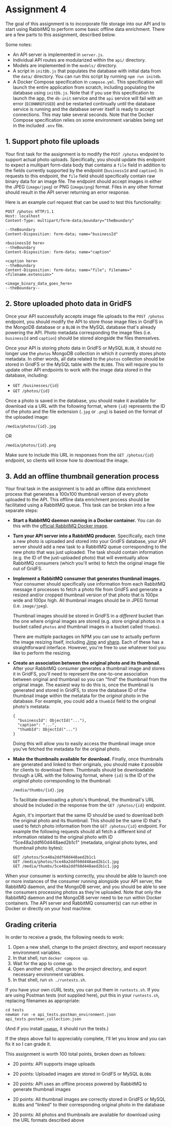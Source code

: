 # Assignment 4

The goal of this assignment is to incorporate file storage into our API
and to start using RabbitMQ to perform some basic offline data
enrichment.  There are a few parts to this assignment, described below.

Some notes:
  * An API server is implemented in `server.js`.
  * Individual API routes are modularized within the `api/` directory.
  * Models are implemented in the `models/` directory.
  * A script in `initDb.js` that populates the database with initial
    data from the `data/` directory.  You can run this script by running
    `npm run initdb`.
  * A Docker Compose specification in `compose.yml`.  This specification
    will launch the entire application from scratch, including
    populating the database using `initDb.js`.  Note that if you use
    this specification to launch the app, the `db-init` service and the
    `api` service will fail with an error (`ECONNREFUSED`) and be
    restarted continually until the database service is running and the
    database server itself is ready to accept connections.  This may
    take several seconds.  Note that the Docker Compose specification
    relies on some environment variables being set in the included
    `.env` file.

## 1. Support photo file uploads

Your first task for the assignment is to modify the `POST /photos`
endpoint to support actual photo uploads.  Specifically, you should
update this endpoint to expect a multipart form-data body that contains
a `file` field in addition to the fields currently supported by the
endpoint (`businessId` and `caption`).  In requests to this endpoint,
the `file` field should specifically contain raw binary data for an
image file.  The endpoint should accept images in either the JPEG
(`image/jpeg`) or PNG (`image/png`) format.  Files in any other format
should result in the API server returning an error response.

Here is an example curl request that can be used to test this functionality:
```
POST /photos HTTP/1.1
Host: localhost
Content-Type: multipart/form-data;boundary="theBoundary"

--theBoundary
Content-Disposition: form-data; name="businessId"

<businessId here>
--theBoundary
Content-Disposition: form-data; name="caption"

<caption here>
--theBoundary
Content-Disposition: form-data; name="file"; filename="<filename.extension>"

<image_binary_data_goes_here>
--theBoundary--
```

## 2. Store uploaded photo data in GridFS

Once your API successfully accepts image file uploads to the `POST
/photos` endpoint, you should modify the API to store those image files
in GridFS in the MongoDB database or a `BLOB` in the MySQL database
that's already powering the API.  Photo metadata corresponding the image
files (i.e. `businessId` and `caption`) should be stored alongside the
files themselves.

Once your API is storing photo data in GridFS or MySQL `BLOB`, it should
no longer use the `photos` MongoDB collection in which it currently
stores photo metadata.  In other words, all data related to the `photos`
collection should be stored in GridFS or the MySQL table with the
`BLOB`s.  This will require you to update other API endpoints to work
with the image data stored in the database, including:
  * `GET /businesses/{id}`
  * `GET /photos/{id}`

Once a photo is saved in the database, you should make it available for
download via a URL with the following format, where `{id}` represents
the ID of the photo and the file extension (`.jpg` or `.png`) is based
on the format of the uploaded image:

```
/media/photos/{id}.jpg
```

OR

```
/media/photos/{id}.png
```

Make sure to include this URL in responses from the `GET /photos/{id}`
endpoint, so clients will know how to download the image.

## 3. Add an offline thumbnail generation process

Your final task in the assignment is to add an offline data enrichment
process that generates a 100x100 thumbnail version of every photo
uploaded to the API.  This offline data enrichment process should be
facilitated using a RabbitMQ queue.  This task can be broken into a few
separate steps:

  * **Start a RabbitMQ daemon running in a Docker container.**  You can
    do this with the [official RabbitMQ Docker
    image](https://hub.docker.com/_/rabbitmq/).

  * **Turn your API server into a RabbitMQ producer.**  Specifically,
    each time a new photo is uploaded and stored into your GridFS
    database, your API server should add a new task to a RabbitMQ queue
    corresponding to the new photo that was just uploaded.  The task
    should contain information (e.g. the ID of the just-uploaded photo)
    that will eventually allow RabbitMQ consumers (which you'll write)
    to fetch the original image file out of GridFS.

  * **Implement a RabbitMQ consumer that generates thumbnail images.**
    Your consumer should specifically use information from each RabbitMQ
    message it processes to fetch a photo file from GridFS and generate
    a resized and/or cropped thumbnail version of that photo that is
    100px wide and 100px high.  All thumbnail images should be in JPEG
    format (i.e. `image/jpeg`).

    Thumbnail images should be stored in GridFS in a *different* bucket
    than the one where original images are stored (e.g. store original
    photos in a bucket called `photos` and thumbnail images in a bucket
    called `thumbs`).

    There are multiple packages on NPM you can use to actually perform
    the image resizing itself, including
    [Jimp](https://www.npmjs.com/package/jimp) and
    [sharp](https://www.npmjs.com/package/sharp).  Each of these has a
    straightforward interface.  However, you're free to use whatever
    tool you like to perform the resizing.

  * **Create an association between the original photo and its
    thumbnail.**  After your RabbitMQ consumer generates a thumbnail
    image and stores it in GridFS, you'll need to represent the
    one-to-one association between original and thumbnail so you can
    "find" the thumbnail from the original image.  The easiest way to do
    this is, once the thumbnail is generated and stored in GridFS, to
    store the database ID of the thumbnail image within the metatata for
    the *original* photo in the database.  For example, you could add a
    `thumbId` field to the original photo's metatata:

    ```
    {
      "businessId": ObjectId("..."),
      "caption": "...",
      "thumbId": ObjectId("...")
    }
    ```

    Doing this will allow you to easily access the thumbnail image once
    you've fetched the metadata for the original photo.

  * **Make the thumbnails available for download.**  Finally, once
    thumbnails are generated and linked to their originals, you should
    make it possible for clients to download them.  Thumbnails should be
    downloadable through a URL with the following format, where `{id}`
    is the ID of the *original* photo corresponding to the thumbnail:

    ```
    /media/thumbs/{id}.jpg
    ```

    To facilitate downloading a photo's thumbnail, the thumbnail's URL
    should be included in the response from the `GET /photos/{id}`
    endpoint.

    Again, it's important that the same ID should be used to download
    both the original photo and its thumbnail.  This should be the same
    ID that's used to fetch photo information from the `GET
    /photos/{id}` endpoint.  For example the following requests should
    all fetch a different kind of information related to the original
    photo with ID "5ce48a2ddf60d448aed2b1c1" (metadata, original photo
    bytes, and thumbnail photo bytes):

    ```
    GET /photos/5ce48a2ddf60d448aed2b1c1
    GET /media/photos/5ce48a2ddf60d448aed2b1c1.jpg
    GET /media/thumbs/5ce48a2ddf60d448aed2b1c1.jpg
    ```

When your consumer is working correctly, you should be able to launch
one or more instances of the consumer running alongside your API server,
the RabbitMQ daemon, and the MongoDB server, and you should be able to
see the consumers processing photos as they're uploaded.  Note that only
the RabbitMQ daemon and the MongoDB server need to be run within Docker
containers.  The API server and RabbitMQ consumer(s) can run either in
Docker or directly on your host machine.

## Grading criteria

In order to receive a grade, the following needs to work:

1. Open a new shell, change to the project directory, and export
   necessary environment variables.
2. In that shell, run `docker compose up`.
3. Wait for the app to come up.
4. Open another shell, change to the project directory, and export
   necessary environment variables.
5. In that shell, run `sh ./runtests.sh`.

If you have your own cURL tests, you can put them in `runtests.sh`. If
you are using Postman tests (not supplied here), put this in your
`runtests.sh`, replacing filenames as appropriate:

```
cd tests
newman run -e api_tests.postman_environment.json api_tests.postman_collection.json
```

(And if you install [`newman`](https://github.com/postmanlabs/newman),
it should run the tests.)

If the steps above fail to appreciably complete, I'll let you know and
you can fix it so I can grade it.

This assignment is worth 100 total points, broken down as follows:

  * 20 points: API supports image uploads

  * 20 points: Uploaded images are stored in GridFS or MySQL `BLOB`s

  * 20 points: API uses an offline process powered by RabbitMQ to
    generate thumbnail images

  * 20 points: All thumbnail images are correctly stored in GridFS or
    MySQL `BLOB`s and "linked" to their corresponding original photo in
    the database

  * 20 points: All photos and thumbnails are available for download
    using the URL formats described above

